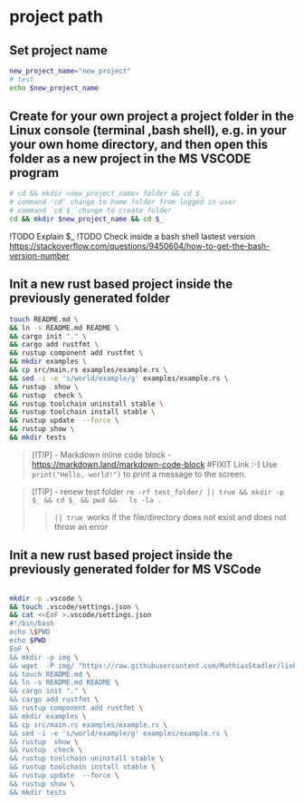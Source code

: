 # project path

## Set project name
<!-- To comply with the format -->
```bash <!-- markdownlint-disable-line code-block-style -->
new_project_name="new_project"
# test
echo $new_project_name 
```
<!-- To comply with the format -->
## Create for your own project a project folder in the Linux console (terminal ,bash shell), e.g. in your your own home directory, and then open this folder as a new project in the MS VSCODE program
<!-- To comply with the format -->
```bash <!-- markdownlint-disable-line code-block-style -->
# cd && mkdir <new_project_name> folder && cd $_
# command 'cd' change to home folder from logged in user
# command `cd $_`change to create folder
cd && mkdir $new_project_name && cd $_
```
<!-- To comply with the format -->
!TODO Explain $_
!TODO Check inside a bash shell lastest version https://stackoverflow.com/questions/9450604/how-to-get-the-bash-version-number
<!-- To comply with the format -->
## Init a new rust based project inside the previously generated folder
<!-- To comply with the format -->
```bash <!-- markdownlint-disable-line code-block-style -->
touch README.md \
&& ln -s README.md README \
&& cargo init "." \
&& cargo add rustfmt \
&& rustup component add rustfmt \
&& mkdir examples \
&& cp src/main.rs examples/example.rs \
&& sed -i -e 's/world/example/g' examples/example.rs \
&& rustup  show \
&& rustup  check \
&& rustup toolchain uninstall stable \
&& rustup toolchain install stable \
&& rustup update  --force \
&& rustup show \
&& mkdir tests
```
<!-- To comply with the format -->
>[!TIP] - Markdown inline code block - https://markdown.land/markdown-code-block
#FIXIT Link :-)
>Use `print("Hello, world!")` to print a message to the screen.
<!-- To comply with the format -->
>[!TIP] - renew test folder
>`rm -rf test_folder/ || true && mkdir -p $_ && cd $_ && pwd &&   ls -la .`
>> `|| true `works if the file/directory does not exist and does not throw an error 
<!-- To comply with the format -->
## Init a new rust based project inside the previously generated folder for MS VSCode
<!-- To comply with the format -->
```bash <!-- markdownlint-disable-line code-block-style -->

mkdir -p .vscode \
&& touch .vscode/settings.json \
&& cat <<EoF >.vscode/settings.json
#!/bin/bash
echo \$PWD
echo $PWD
EoF \
&& mkdir -p img \
&& wget  -P img/ "https://raw.githubusercontent.com/MathiasStadler/link_symbol_svg/360d1327d05280d53de5fa816c522f89a35891ca/img/link_symbol.svg" \
&& touch README.md \
&& ln -s README.md README \
&& cargo init "." \
&& cargo add rustfmt \
&& rustup component add rustfmt \
&& mkdir examples \
&& cp src/main.rs examples/example.rs \
&& sed -i -e 's/world/example/g' examples/example.rs \
&& rustup  show \
&& rustup  check \
&& rustup toolchain uninstall stable \
&& rustup toolchain install stable \
&& rustup update  --force \
&& rustup show \
&& mkdir tests
```